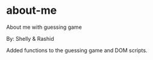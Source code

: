 # about-me
About me with guessing game

By: Shelly & Rashid

Added functions to the guessing game and DOM scripts. 
